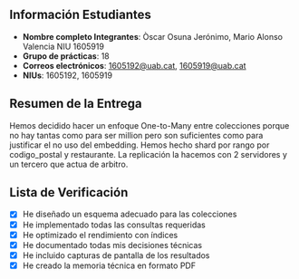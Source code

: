    ## Información Estudiantes

   - **Nombre completo Integrantes**: Òscar Osuna Jerónimo, Mario Alonso Valencia NIU 1605919
   - **Grupo de prácticas**: 18
   - **Correos electrónicos**: 1605192@uab.cat, 1605919@uab.cat
   - **NIUs**: 1605192, 1605919

   ## Resumen de la Entrega

   Hemos decidido hacer un enfoque One-to-Many entre colecciones porque no hay tantas como para ser million pero son suficientes como para justificar el no uso del embedding. Hemos hecho shard por rango por codigo_postal y restaurante. La replicación la hacemos con 2 servidores y un tercero que actua de arbitro.

   ## Lista de Verificación

   - [X] He diseñado un esquema adecuado para las colecciones
   - [X] He implementado todas las consultas requeridas
   - [X] He optimizado el rendimiento con índices
   - [X] He documentado todas mis decisiones técnicas
   - [X] He incluido capturas de pantalla de los resultados
   - [X] He creado la memoria técnica en formato PDF
